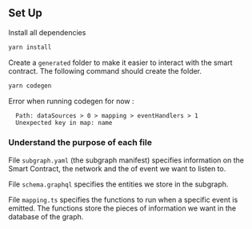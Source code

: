 ## Set Up

Install all dependencies

```javascript
yarn install
```

Create a `generated` folder to make it easier to interact with the smart contract.
The following command should create the folder.

```javascript
yarn codegen
```

Error when running codegen for now :

```
  Path: dataSources > 0 > mapping > eventHandlers > 1
  Unexpected key in map: name
```

### Understand the purpose of each file

File `subgraph.yaml` (the subgraph manifest) specifies information on the Smart Contract, the network and the of event we want to listen to.

File `schema.graphql` specifies the entities we store in the subgraph.

File `mapping.ts` specifies the functions to run when a specific event is emitted. The functions store the pieces of information we want in the database of the graph.
